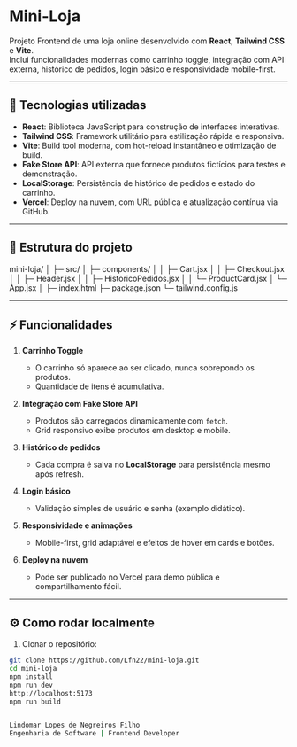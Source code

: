 # Mini-Loja

Projeto Frontend de uma loja online desenvolvido com **React**, **Tailwind CSS** e **Vite**.  
Inclui funcionalidades modernas como carrinho toggle, integração com API externa, histórico de pedidos, login básico e responsividade mobile-first.

---

## 🚀 Tecnologias utilizadas

- **React**: Biblioteca JavaScript para construção de interfaces interativas.  
- **Tailwind CSS**: Framework utilitário para estilização rápida e responsiva.  
- **Vite**: Build tool moderna, com hot-reload instantâneo e otimização de build.  
- **Fake Store API**: API externa que fornece produtos fictícios para testes e demonstração.  
- **LocalStorage**: Persistência de histórico de pedidos e estado do carrinho.  
- **Vercel**: Deploy na nuvem, com URL pública e atualização contínua via GitHub.

---

## 📂 Estrutura do projeto

mini-loja/
│
├─ src/
│ ├─ components/
│ │ ├─ Cart.jsx
│ │ ├─ Checkout.jsx
│ │ ├─ Header.jsx
│ │ ├─ HistoricoPedidos.jsx
│ │ └─ ProductCard.jsx
│ └─ App.jsx
│
├─ index.html
├─ package.json
└─ tailwind.config.js


---

## ⚡ Funcionalidades

1. **Carrinho Toggle**  
   - O carrinho só aparece ao ser clicado, nunca sobrepondo os produtos.  
   - Quantidade de itens é acumulativa.  

2. **Integração com Fake Store API**  
   - Produtos são carregados dinamicamente com `fetch`.  
   - Grid responsivo exibe produtos em desktop e mobile.  

3. **Histórico de pedidos**  
   - Cada compra é salva no **LocalStorage** para persistência mesmo após refresh.  

4. **Login básico**  
   - Validação simples de usuário e senha (exemplo didático).  

5. **Responsividade e animações**  
   - Mobile-first, grid adaptável e efeitos de hover em cards e botões.  

6. **Deploy na nuvem**  
   - Pode ser publicado no Vercel para demo pública e compartilhamento fácil.

---

## ⚙️ Como rodar localmente

1. Clonar o repositório:

```bash
git clone https://github.com/Lfn22/mini-loja.git
cd mini-loja
npm install
npm run dev
http://localhost:5173
npm run build


Lindomar Lopes de Negreiros Filho
Engenharia de Software | Frontend Developer